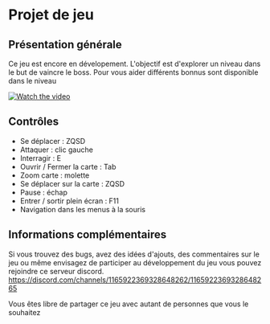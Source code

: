 
# Projet de jeu

## Présentation générale

Ce jeu est encore en dévelopement.
L'objectif est d'explorer un niveau dans le but de vaincre le boss. Pour vous aider différents bonnus sont disponible dans le niveau

[![Watch the video](https://github.com/oeodk/gameProject/blob/master/trailer.png)](https://www.youtube.com/watch?v=5xxfqDIbI04)

## Contrôles

- Se déplacer : ZQSD
- Attaquer : clic gauche
- Interragir : E
- Ouvrir / Fermer la carte : Tab
- Zoom carte : molette
- Se déplacer sur la carte : ZQSD
- Pause : échap
- Entrer / sortir plein écran : F11 
- Navigation dans les menus à la souris
## Informations complémentaires

Si vous trouvez des bugs, avez des idées d'ajouts, des commentaires sur le jeu ou même envisagez de participer au développement du jeu vous pouvez rejoindre ce serveur discord.
https://discord.com/channels/1165922369328648262/1165922369328648265

Vous êtes libre de partager ce jeu avec autant de personnes que vous le souhaitez
